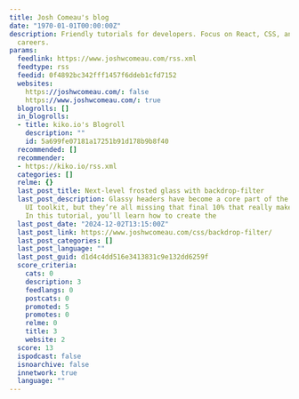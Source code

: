 ```yaml
---
title: Josh Comeau's blog
date: "1970-01-01T00:00:00Z"
description: Friendly tutorials for developers. Focus on React, CSS, animation, and
  careers.
params:
  feedlink: https://www.joshwcomeau.com/rss.xml
  feedtype: rss
  feedid: 0f4892bc342fff1457f6ddeb1cfd7152
  websites:
    https://joshwcomeau.com/: false
    https://www.joshwcomeau.com/: true
  blogrolls: []
  in_blogrolls:
  - title: kiko.io's Blogroll
    description: ""
    id: 5a699fe07181a17251b91d178b9b8f40
  recommended: []
  recommender:
  - https://kiko.io/rss.xml
  categories: []
  relme: {}
  last_post_title: Next-level frosted glass with backdrop-filter
  last_post_description: Glassy headers have become a core part of the “slick startup”
    UI toolkit, but they’re all missing that final 10% that really makes it shine.
    In this tutorial, you’ll learn how to create the
  last_post_date: "2024-12-02T13:15:00Z"
  last_post_link: https://www.joshwcomeau.com/css/backdrop-filter/
  last_post_categories: []
  last_post_language: ""
  last_post_guid: d1d4c4dd516e3413831c9e132dd6259f
  score_criteria:
    cats: 0
    description: 3
    feedlangs: 0
    postcats: 0
    promoted: 5
    promotes: 0
    relme: 0
    title: 3
    website: 2
  score: 13
  ispodcast: false
  isnoarchive: false
  innetwork: true
  language: ""
---
```

